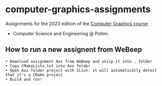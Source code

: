 # computer-graphics-assignments
Assignments for the 2023 edition of the [Computer Graphics 
course](https://www11.ceda.polimi.it/schedaincarico/schedaincarico/controller/scheda_pubblica/SchedaPublic.do?&evn_default=evento&c_classe=789226&polij_device_category=DESKTOP&__pj0=0&__pj1=d5ba826011a30aecef5f9cd5ea045a7d) 
- Computer Science and Engineering @ Polimi.

## How to run a new assignent from WeBeep
	• Download assignment Axx from WeBeep and unzip it into . folder
	• Copy CMakeLists.txt into Axx folder
	• Open Axx folder project with CLion: it will automatically detect that it's a CMake project
	• Build and run!
	
